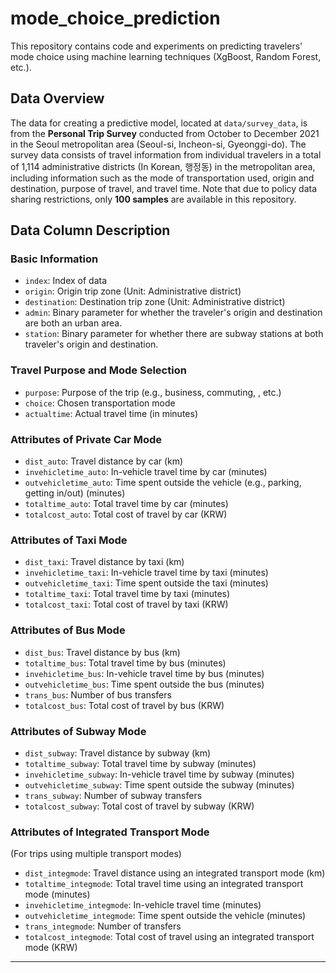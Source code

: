 # mode_choice_prediction
This repository contains code and experiments on predicting travelers' mode choice using machine learning techniques (XgBoost, Random Forest, etc.).

## Data Overview
The data for creating a predictive model, located at `data/survey_data`, is from the **Personal Trip Survey** conducted from October to December 2021 in the Seoul metropolitan area (Seoul-si, Incheon-si, Gyeonggi-do).
The survey data consists of travel information from individual travelers in a total of 1,114 administrative districts (In Korean, 행정동) in the metropolitan area, including information such as the mode of transportation used, origin and destination, purpose of travel, and travel time. 
Note that due to policy data sharing restrictions, only **100 samples** are available in this repository.

## Data Column Description 
### Basic Information
- `index`: Index of data
- `origin`: Origin trip zone (Unit: Administrative district)
- `destination`: Destination trip zone (Unit: Administrative district)
- `admin`: Binary parameter for whether the traveler's origin and destination are both an urban area.
- `station`: Binary parameter for whether there are subway stations at both traveler's origin and destination.

### Travel Purpose and Mode Selection
- `purpose`: Purpose of the trip (e.g., business, commuting, , etc.)
- `choice`: Chosen transportation mode 
- `actualtime`: Actual travel time (in minutes)

### Attributes of Private Car Mode
- `dist_auto`: Travel distance by car (km)
- `invehicletime_auto`: In-vehicle travel time by car (minutes)
- `outvehicletime_auto`: Time spent outside the vehicle (e.g., parking, getting in/out) (minutes)
- `totaltime_auto`: Total travel time by car (minutes)
- `totalcost_auto`: Total cost of travel by car (KRW)

### Attributes of Taxi Mode
- `dist_taxi`: Travel distance by taxi (km)
- `invehicletime_taxi`: In-vehicle travel time by taxi (minutes)
- `outvehicletime_taxi`: Time spent outside the taxi (minutes)
- `totaltime_taxi`: Total travel time by taxi (minutes)
- `totalcost_taxi`: Total cost of travel by taxi (KRW)

### Attributes of Bus Mode
- `dist_bus`: Travel distance by bus (km)
- `totaltime_bus`: Total travel time by bus (minutes)
- `invehicletime_bus`: In-vehicle travel time by bus (minutes)
- `outvehicletime_bus`: Time spent outside the bus (minutes)
- `trans_bus`: Number of bus transfers
- `totalcost_bus`: Total cost of travel by bus (KRW)

### Attributes of Subway Mode
- `dist_subway`: Travel distance by subway (km)
- `totaltime_subway`: Total travel time by subway (minutes)
- `invehicletime_subway`: In-vehicle travel time by subway (minutes)
- `outvehicletime_subway`: Time spent outside the subway (minutes)
- `trans_subway`: Number of subway transfers
- `totalcost_subway`: Total cost of travel by subway (KRW)

### Attributes of Integrated Transport Mode
(For trips using multiple transport modes)
- `dist_integmode`: Travel distance using an integrated transport mode (km)
- `totaltime_integmode`: Total travel time using an integrated transport mode (minutes)
- `invehicletime_integmode`: In-vehicle travel time (minutes)
- `outvehicletime_integmode`: Time spent outside the vehicle (minutes)
- `trans_integmode`: Number of transfers
- `totalcost_integmode`: Total cost of travel using an integrated transport mode (KRW)
---
